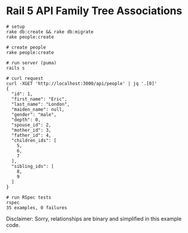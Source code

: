 # Rail 5 API Family Tree Associations

```
# setup
rake db:create && rake db:migrate
rake people:create

# create people
rake people:create

# run server (puma)
rails s

# curl request
curl -XGET 'http://localhost:3000/api/people' | jq '.[0]'
{
  "id": 1,
  "first_name": "Eric",
  "last_name": "London",
  "maiden_name": null,
  "gender": "male",
  "depth": 0,
  "spouse_id": 2,
  "mother_id": 3,
  "father_id": 4,
  "children_ids": [
    5,
    6,
    7
  ],
  "sibling_ids": [
    8,
    9
  ]
}

# run RSpec tests
rspec
35 examples, 0 failures
```

Disclaimer: Sorry, relationships are binary and simplified in this example code.
